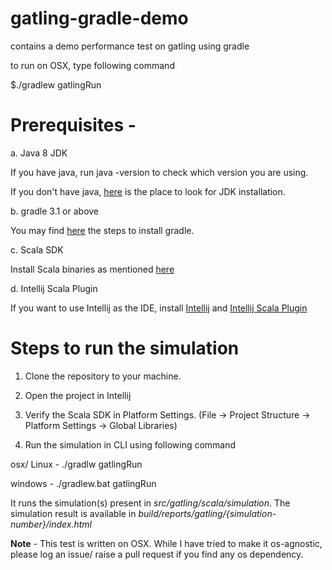# gatling-gradle-demo
contains a demo performance test on gatling using gradle

to run on OSX, type following command

$./gradlew gatlingRun

# Prerequisites - 

a. Java 8 JDK

If you have java, run java -version to check which version you are using. 

If you don't have java, [here](https://www3.ntu.edu.sg/home/ehchua/programming/howto/JDK_Howto.html) is the place to look for JDK installation.

b. gradle 3.1 or above

You may find [here](https://gradle.org/install/#manually) the steps to install gradle.

c. Scala SDK

Install Scala binaries as mentioned [here](https://www.journaldev.com/7456/download-install-scala-linux-unix-windows)

d. Intellij Scala Plugin

If you want to use Intellij as the IDE, install [Intellij](https://www.jetbrains.com/idea/download/) and [Intellij Scala Plugin](http://nanxiao.me/en/getting-started-with-scala-in-intellij-idea-14-1/)

# Steps to run the simulation

1. Clone the repository to your machine.

2. Open the project in Intellij

3. Verify the Scala SDK in Platform Settings. (File -> Project Structure -> Platform Settings -> Global Libraries)

4. Run the simulation in CLI using following command

osx/ Linux - ./gradlw gatlingRun

windows - ./gradlew.bat gatlingRun

It runs the simulation(s) present in  *src/gatling/scala/simulation*. The simulation result is available in *build/reports/gatling/{simulation-number}/index.html*


**Note** - This test is written on OSX. While I have tried to make it os-agnostic, please log an issue/ raise a pull request if you find any os dependency.
